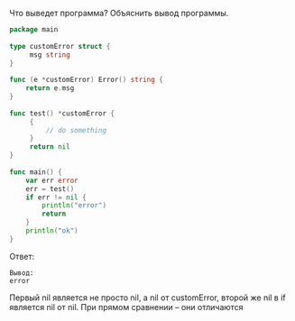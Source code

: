 Что выведет программа? Объяснить вывод программы.

```go
package main
 
type customError struct {
     msg string
}
 
func (e *customError) Error() string {
    return e.msg
}
 
func test() *customError {
     {
         // do something
     }
     return nil
}
 
func main() {
    var err error
    err = test()
    if err != nil {
        println("error")
        return
    }
    println("ok")
}
```

Ответ:

```
Вывод:
error
```  
Первый nil является не просто nil, а nil от customError, второй же nil в if
является nil от nil. При прямом сравнении – они отличаются
